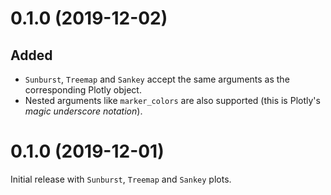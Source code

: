 0.1.0 (2019-12-02)
==================

Added
-----

- `Sunburst`, `Treemap` and `Sankey` accept the same arguments as the corresponding Plotly object.
- Nested arguments like `marker_colors` are also supported (this is Plotly's _magic underscore notation_).

0.1.0 (2019-12-01)
==================

Initial release with `Sunburst`, `Treemap` and `Sankey` plots.